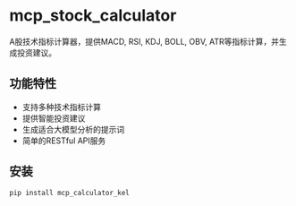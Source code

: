 # mcp_stock_calculator

A股技术指标计算器，提供MACD, RSI, KDJ, BOLL, OBV, ATR等指标计算，并生成投资建议。

## 功能特性

- 支持多种技术指标计算
- 提供智能投资建议
- 生成适合大模型分析的提示词
- 简单的RESTful API服务

## 安装

```bash
pip install mcp_calculator_kel